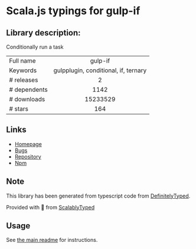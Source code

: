
# Scala.js typings for gulp-if


## Library description:
Conditionally run a task

|                    |                 |
| ------------------ | :-------------: |
| Full name          | gulp-if |
| Keywords           | gulpplugin, conditional, if, ternary |
| # releases         | 2 |
| # dependents       | 1142 |
| # downloads        | 15233529 |
| # stars            | 164 |

## Links
- [Homepage](https://github.com/robrich/gulp-if)
- [Bugs](https://github.com/robrich/gulp-if/issues)
- [Repository](https://github.com/robrich/gulp-if)
- [Npm](https://www.npmjs.com/package/gulp-if)
    


## Note
This library has been generated from typescript code from [DefinitelyTyped](https://definitelytyped.org).

Provided with :purple_heart: from [ScalablyTyped](https://github.com/oyvindberg/ScalablyTyped)

## Usage
See [the main readme](../../readme.md) for instructions.


